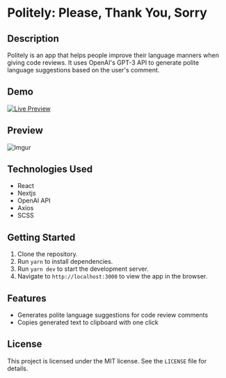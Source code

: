 # Politely: Please, Thank You, Sorry

## Description

Politely is an app that helps people improve their language manners when giving code reviews. It uses OpenAI's GPT-3 API to generate polite language suggestions based on the user's comment.

## Demo

<a href="https://politely-please-thank-you-sorry.vercel.app/" target="_blank"><img src="https://img.shields.io/badge/Live%20Preview-Click%20Here-green?style=for-the-badge&logo=appveyor" alt="Live Preview"></a>

## Preview

![Imgur](https://imgur.com/98ghXPy.jpg)

## Technologies Used

- React
- Nextjs
- OpenAI API
- Axios
- SCSS

## Getting Started

1. Clone the repository.
2. Run `yarn` to install dependencies.
3. Run `yarn dev` to start the development server.
4. Navigate to `http://localhost:3000` to view the app in the browser.

## Features

- Generates polite language suggestions for code review comments
- Copies generated text to clipboard with one click

## License

This project is licensed under the MIT license. See the `LICENSE` file for details.